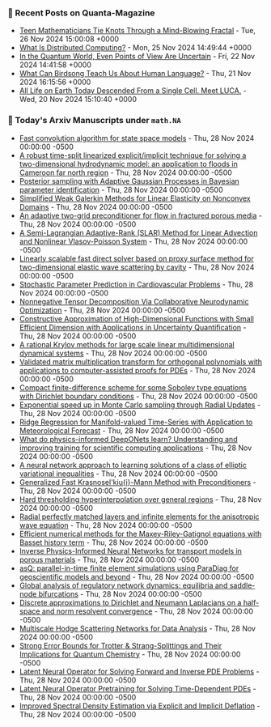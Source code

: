 ### 📝 Recent Posts on Quanta-Magazine
<!-- quanta starts -->
* <a href="https://www.quantamagazine.org/teen-mathematicians-tie-knots-through-a-mind-blowing-fractal-20241126/">Teen Mathematicians Tie Knots Through a Mind-Blowing Fractal</a> - Tue, 26 Nov 2024 15:00:08 +0000
* <a href="https://www.quantamagazine.org/what-is-distributed-computing-20241125/">What Is Distributed Computing?</a> - Mon, 25 Nov 2024 14:49:44 +0000
* <a href="https://www.quantamagazine.org/in-the-quantum-world-even-points-of-view-are-uncertain-20241122/">In the Quantum World, Even Points of View Are Uncertain</a> - Fri, 22 Nov 2024 14:41:58 +0000
* <a href="https://www.quantamagazine.org/what-can-birdsong-teach-us-about-human-language-20241121/">What Can Birdsong Teach Us About Human Language?</a> - Thu, 21 Nov 2024 16:15:56 +0000
* <a href="https://www.quantamagazine.org/all-life-on-earth-today-descended-from-a-single-cell-meet-luca-20241120/">All Life on Earth Today Descended From a Single Cell. Meet LUCA.</a> - Wed, 20 Nov 2024 15:10:40 +0000
<!-- quanta ends -->

### 📝 Today's Arxiv Manuscripts under ``math.NA``
<!-- arxiv-math-na starts -->
* <a href="https://arxiv.org/abs/2411.17729">Fast convolution algorithm for state space models</a> - Thu, 28 Nov 2024 00:00:00 -0500
* <a href="https://arxiv.org/abs/2411.17740">A robust time-split linearized explicit/implicit technique for solving a two-dimensional hydrodynamic model: an application to floods in Cameroon far north region</a> - Thu, 28 Nov 2024 00:00:00 -0500
* <a href="https://arxiv.org/abs/2411.17858">Posterior sampling with Adaptive Gaussian Processes in Bayesian parameter identification</a> - Thu, 28 Nov 2024 00:00:00 -0500
* <a href="https://arxiv.org/abs/2411.17879">Simplified Weak Galerkin Methods for Linear Elasticity on Nonconvex Domains</a> - Thu, 28 Nov 2024 00:00:00 -0500
* <a href="https://arxiv.org/abs/2411.17903">An adaptive two-grid preconditioner for flow in fractured porous media</a> - Thu, 28 Nov 2024 00:00:00 -0500
* <a href="https://arxiv.org/abs/2411.17963">A Semi-Lagrangian Adaptive-Rank (SLAR) Method for Linear Advection and Nonlinear Vlasov-Poisson System</a> - Thu, 28 Nov 2024 00:00:00 -0500
* <a href="https://arxiv.org/abs/2411.18026">Linearly scalable fast direct solver based on proxy surface method for two-dimensional elastic wave scattering by cavity</a> - Thu, 28 Nov 2024 00:00:00 -0500
* <a href="https://arxiv.org/abs/2411.18089">Stochastic Parameter Prediction in Cardiovascular Problems</a> - Thu, 28 Nov 2024 00:00:00 -0500
* <a href="https://arxiv.org/abs/2411.18127">Nonnegative Tensor Decomposition Via Collaborative Neurodynamic Optimization</a> - Thu, 28 Nov 2024 00:00:00 -0500
* <a href="https://arxiv.org/abs/2411.18128">Constructive Approximation of High-Dimensional Functions with Small Efficient Dimension with Applications in Uncertainty Quantification</a> - Thu, 28 Nov 2024 00:00:00 -0500
* <a href="https://arxiv.org/abs/2411.18210">A rational Krylov methods for large scale linear multidimensional dynamical systems</a> - Thu, 28 Nov 2024 00:00:00 -0500
* <a href="https://arxiv.org/abs/2411.18361">Validated matrix multiplication transform for orthogonal polynomials with applications to computer-assisted proofs for PDEs</a> - Thu, 28 Nov 2024 00:00:00 -0500
* <a href="https://arxiv.org/abs/2411.18445">Compact finite-difference scheme for some Sobolev type equations with Dirichlet boundary conditions</a> - Thu, 28 Nov 2024 00:00:00 -0500
* <a href="https://arxiv.org/abs/2411.18218">Exponential speed up in Monte Carlo sampling through Radial Updates</a> - Thu, 28 Nov 2024 00:00:00 -0500
* <a href="https://arxiv.org/abs/2411.18339">Ridge Regression for Manifold-valued Time-Series with Application to Meteorological Forecast</a> - Thu, 28 Nov 2024 00:00:00 -0500
* <a href="https://arxiv.org/abs/2411.18459">What do physics-informed DeepONets learn? Understanding and improving training for scientific computing applications</a> - Thu, 28 Nov 2024 00:00:00 -0500
* <a href="https://arxiv.org/abs/2411.18565">A neural network approach to learning solutions of a class of elliptic variational inequalities</a> - Thu, 28 Nov 2024 00:00:00 -0500
* <a href="https://arxiv.org/abs/2411.18574">Generalized Fast Krasnosel'kiu{i}-Mann Method with Preconditioners</a> - Thu, 28 Nov 2024 00:00:00 -0500
* <a href="https://arxiv.org/abs/2209.14634">Hard thresholding hyperinterpolation over general regions</a> - Thu, 28 Nov 2024 00:00:00 -0500
* <a href="https://arxiv.org/abs/2401.13483">Radial perfectly matched layers and infinite elements for the anisotropic wave equation</a> - Thu, 28 Nov 2024 00:00:00 -0500
* <a href="https://arxiv.org/abs/2403.13515">Efficient numerical methods for the Maxey-Riley-Gatignol equations with Basset history term</a> - Thu, 28 Nov 2024 00:00:00 -0500
* <a href="https://arxiv.org/abs/2407.10654">Inverse Physics-Informed Neural Networks for transport models in porous materials</a> - Thu, 28 Nov 2024 00:00:00 -0500
* <a href="https://arxiv.org/abs/2409.18792">asQ: parallel-in-time finite element simulations using ParaDiag for geoscientific models and beyond</a> - Thu, 28 Nov 2024 00:00:00 -0500
* <a href="https://arxiv.org/abs/2204.13739">Global analysis of regulatory network dynamics: equilibria and saddle-node bifurcations</a> - Thu, 28 Nov 2024 00:00:00 -0500
* <a href="https://arxiv.org/abs/2211.01974">Discrete approximations to Dirichlet and Neumann Laplacians on a half-space and norm resolvent convergence</a> - Thu, 28 Nov 2024 00:00:00 -0500
* <a href="https://arxiv.org/abs/2311.10270">Multiscale Hodge Scattering Networks for Data Analysis</a> - Thu, 28 Nov 2024 00:00:00 -0500
* <a href="https://arxiv.org/abs/2312.08044">Strong Error Bounds for Trotter & Strang-Splittings and Their Implications for Quantum Chemistry</a> - Thu, 28 Nov 2024 00:00:00 -0500
* <a href="https://arxiv.org/abs/2406.03923">Latent Neural Operator for Solving Forward and Inverse PDE Problems</a> - Thu, 28 Nov 2024 00:00:00 -0500
* <a href="https://arxiv.org/abs/2410.20100">Latent Neural Operator Pretraining for Solving Time-Dependent PDEs</a> - Thu, 28 Nov 2024 00:00:00 -0500
* <a href="https://arxiv.org/abs/2410.21690">Improved Spectral Density Estimation via Explicit and Implicit Deflation</a> - Thu, 28 Nov 2024 00:00:00 -0500
<!-- arxiv-math-na ends -->
